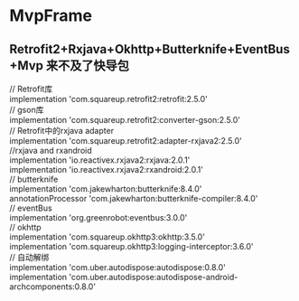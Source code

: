 # MvpFrame
## Retrofit2+Rxjava+Okhttp+Butterknife+EventBus+Mvp  来不及了快导包

// Retrofit库</br>
    implementation 'com.squareup.retrofit2:retrofit:2.5.0'</br>
    // gson库</br>
    implementation 'com.squareup.retrofit2:converter-gson:2.5.0'</br>
    // Retrofit中的rxjava adapter</br>
    implementation 'com.squareup.retrofit2:adapter-rxjava2:2.5.0'</br>
    //rxjava and rxandroid</br>
    implementation 'io.reactivex.rxjava2:rxjava:2.0.1'</br>
    implementation 'io.reactivex.rxjava2:rxandroid:2.0.1'</br>
    // butterknife</br>
    implementation 'com.jakewharton:butterknife:8.4.0'</br>
    annotationProcessor 'com.jakewharton:butterknife-compiler:8.4.0'</br>
    // eventBus</br>
    implementation 'org.greenrobot:eventbus:3.0.0'</br>
    // okhttp</br>
    implementation 'com.squareup.okhttp3:okhttp:3.5.0'</br>
    implementation 'com.squareup.okhttp3:logging-interceptor:3.6.0'</br>
    // 自动解绑</br>
    implementation 'com.uber.autodispose:autodispose:0.8.0'</br>
    implementation 'com.uber.autodispose:autodispose-android-archcomponents:0.8.0'</br>

